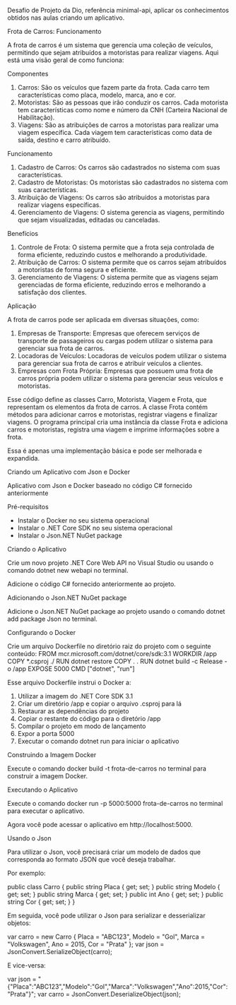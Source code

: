 Desafio de Projeto da Dio, referência minimal-api, aplicar os conhecimentos obtidos nas aulas criando um aplicativo.

Frota de Carros: Funcionamento

A frota de carros é um sistema que gerencia uma coleção de veículos, permitindo que sejam atribuídos a motoristas para realizar viagens. Aqui está uma visão geral de como funciona:

Componentes

1. Carros: São os veículos que fazem parte da frota. Cada carro tem características como placa, modelo, marca, ano e cor.
2. Motoristas: São as pessoas que irão conduzir os carros. Cada motorista tem características como nome e número da CNH (Carteira Nacional de Habilitação).
3. Viagens: São as atribuições de carros a motoristas para realizar uma viagem específica. Cada viagem tem características como data de saída, destino e carro atribuído.

Funcionamento

1. Cadastro de Carros: Os carros são cadastrados no sistema com suas características.
2. Cadastro de Motoristas: Os motoristas são cadastrados no sistema com suas características.
3. Atribuição de Viagens: Os carros são atribuídos a motoristas para realizar viagens específicas.
4. Gerenciamento de Viagens: O sistema gerencia as viagens, permitindo que sejam visualizadas, editadas ou canceladas.

Benefícios

1. Controle de Frota: O sistema permite que a frota seja controlada de forma eficiente, reduzindo custos e melhorando a produtividade.
2. Atribuição de Carros: O sistema permite que os carros sejam atribuídos a motoristas de forma segura e eficiente.
3. Gerenciamento de Viagens: O sistema permite que as viagens sejam gerenciadas de forma eficiente, reduzindo erros e melhorando a satisfação dos clientes.

Aplicação

A frota de carros pode ser aplicada em diversas situações, como:

1. Empresas de Transporte: Empresas que oferecem serviços de transporte de passageiros ou cargas podem utilizar o sistema para gerenciar sua frota de carros.
2. Locadoras de Veículos: Locadoras de veículos podem utilizar o sistema para gerenciar sua frota de carros e atribuir veículos a clientes.
3. Empresas com Frota Própria: Empresas que possuem uma frota de carros própria podem utilizar o sistema para gerenciar seus veículos e motoristas.

Esse código define as classes Carro, Motorista, Viagem e Frota, que representam os elementos da frota de carros. A classe Frota contém métodos para adicionar carros e motoristas, registrar viagens e finalizar viagens. O programa principal cria uma instância da classe Frota e adiciona carros e motoristas, registra uma viagem e imprime informações sobre a frota.

Essa é apenas uma implementação básica e pode ser melhorada e expandida.


Criando um Aplicativo com Json e Docker


Aplicativo com Json e Docker baseado no código C# fornecido anteriormente

Pré-requisitos

- Instalar o Docker no seu sistema operacional
- Instalar o .NET Core SDK no seu sistema operacional
- Instalar o Json.NET NuGet package

Criando o Aplicativo

Crie um novo projeto .NET Core Web API no Visual Studio ou usando o comando dotnet new webapi no terminal.

Adicione o código C#  fornecido anteriormente ao projeto.

Adicionando o Json.NET NuGet package

Adicione o Json.NET NuGet package ao projeto usando o comando dotnet add package Json no terminal.

Configurando o Docker

Crie um arquivo Dockerfile no diretório raiz do projeto com o seguinte conteúdo:
FROM mcr.microsoft.com/dotnet/core/sdk:3.1
WORKDIR /app
COPY *.csproj ./
RUN dotnet restore
COPY . .
RUN dotnet build -c Release -o /app
EXPOSE 5000
CMD ["dotnet", "run"]

Esse arquivo Dockerfile instrui o Docker a:

1. Utilizar a imagem do .NET Core SDK 3.1
2. Criar um diretório /app e copiar o arquivo .csproj para lá
3. Restaurar as dependências do projeto
4. Copiar o restante do código para o diretório /app
5. Compilar o projeto em modo de lançamento
6. Expor a porta 5000
7. Executar o comando dotnet run para iniciar o aplicativo

Construindo a Imagem Docker

Execute o comando docker build -t frota-de-carros no terminal para construir a imagem Docker.

Executando o Aplicativo

Execute o comando docker run -p 5000:5000 frota-de-carros no terminal para executar o aplicativo.

Agora você pode acessar o aplicativo em http://localhost:5000.

Usando o Json

Para utilizar o Json, você precisará criar um modelo de dados que corresponda ao formato JSON que você deseja trabalhar. 

Por exemplo:

public class Carro
{
    public string Placa { get; set; }
    public string Modelo { get; set; }
    public string Marca { get; set; }
    public int Ano { get; set; }
    public string Cor { get; set; }
}

Em seguida, você pode utilizar o Json para serializar e desserializar objetos:

var carro = new Carro { Placa = "ABC123", Modelo = "Gol", Marca = "Volkswagen", Ano = 2015, Cor = "Prata" };
var json = JsonConvert.SerializeObject(carro);

E vice-versa:

var json = "{\"Placa\":\"ABC123\",\"Modelo\":\"Gol\",\"Marca\":\"Volkswagen\",\"Ano\":2015,\"Cor\":\"Prata\"}";
var carro = JsonConvert.DeserializeObject<Carro>(json);



